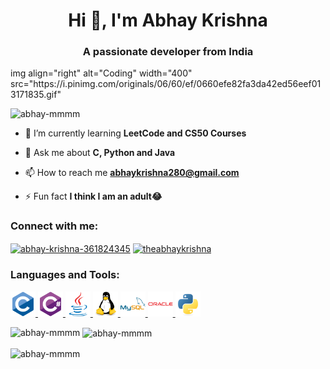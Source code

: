 <h1 align="center">Hi 👋, I'm Abhay Krishna</h1>
<h3 align="center">A passionate developer from India</h3>
img align="right" alt="Coding" width="400" src="https://i.pinimg.com/originals/06/60/ef/0660efe82fa3da42ed56eef013171835.gif"

<p align="left"> <img src="https://komarev.com/ghpvc/?username=abhay-mmmm&label=Profile%20views&color=0e75b6&style=flat" alt="abhay-mmmm" /> </p>

- 🌱 I’m currently learning **LeetCode and CS50 Courses**

- 💬 Ask me about **C, Python and Java**

- 📫 How to reach me **abhaykrishna280@gmail.com**

- ⚡ Fun fact **I think I am an adult😂**

<h3 align="left">Connect with me:</h3>
<p align="left">
<a href="https://linkedin.com/in/abhay-krishna-361824345" target="blank"><img align="center" src="https://raw.githubusercontent.com/rahuldkjain/github-profile-readme-generator/master/src/images/icons/Social/linked-in-alt.svg" alt="abhay-krishna-361824345" height="30" width="40" /></a>
<a href="https://instagram.com/theabhaykrishna" target="blank"><img align="center" src="https://raw.githubusercontent.com/rahuldkjain/github-profile-readme-generator/master/src/images/icons/Social/instagram.svg" alt="theabhaykrishna" height="30" width="40" /></a>
</p>

<h3 align="left">Languages and Tools:</h3>
<p align="left"> <a href="https://www.cprogramming.com/" target="_blank" rel="noreferrer"> <img src="https://raw.githubusercontent.com/devicons/devicon/master/icons/c/c-original.svg" alt="c" width="40" height="40"/> </a> <a href="https://www.w3schools.com/cs/" target="_blank" rel="noreferrer"> <img src="https://raw.githubusercontent.com/devicons/devicon/master/icons/csharp/csharp-original.svg" alt="csharp" width="40" height="40"/> </a> <a href="https://www.java.com" target="_blank" rel="noreferrer"> <img src="https://raw.githubusercontent.com/devicons/devicon/master/icons/java/java-original.svg" alt="java" width="40" height="40"/> </a> <a href="https://www.linux.org/" target="_blank" rel="noreferrer"> <img src="https://raw.githubusercontent.com/devicons/devicon/master/icons/linux/linux-original.svg" alt="linux" width="40" height="40"/> </a> <a href="https://www.mysql.com/" target="_blank" rel="noreferrer"> <img src="https://raw.githubusercontent.com/devicons/devicon/master/icons/mysql/mysql-original-wordmark.svg" alt="mysql" width="40" height="40"/> </a> <a href="https://www.oracle.com/" target="_blank" rel="noreferrer"> <img src="https://raw.githubusercontent.com/devicons/devicon/master/icons/oracle/oracle-original.svg" alt="oracle" width="40" height="40"/> </a> <a href="https://www.python.org" target="_blank" rel="noreferrer"> <img src="https://raw.githubusercontent.com/devicons/devicon/master/icons/python/python-original.svg" alt="python" width="40" height="40"/> </a> </p>

<p><img align="left" src="https://github-readme-stats.vercel.app/api/top-langs?username=abhay-mmmm&show_icons=true&locale=en&layout=compact" alt="abhay-mmmm" /></p>

<p>&nbsp;<img align="center" src="https://github-readme-stats.vercel.app/api?username=abhay-mmmm&show_icons=true&locale=en" alt="abhay-mmmm" /></p>

<p><img align="center" src="https://github-readme-streak-stats.herokuapp.com/?user=abhay-mmmm&" alt="abhay-mmmm" /></p>
